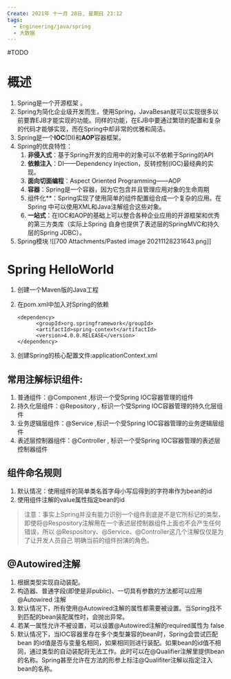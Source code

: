 ```yaml
---
Create: 2021年 十一月 28日, 星期日 23:12
tags: 
  - Engineering/java/spring
  - 大数据
---
```

#TODO 

# 概述
1. Spring是一个开源框架 。
2. Spring为简化企业级开发而生，使用Spring，JavaBesan就可以实现很多以前要靠EJB才能实现的功能。同样的功能，在EJB中要通过繁琐的配置和复杂的代码才能够实现，而在Spring中却非常的优雅和简洁。
3. Spring是一个**IOC**(DI)和**AOP**容器框架。
4. Spring的优良特性：
	1. **非侵入式**：基于Spring开发的应用中的对象可以不依赖于Spring的API
	2. **依赖注入**：DI——Dependency Injection，反转控制(IOC)最经典的实现。
	3.  **面向切面编程**：Aspect Oriented Programming——AOP
	4.   **容器**：Spring是一个容器，因为它包含并且管理应用对象的生命周期
	5.   组件化**：Spring实现了使用简单的组件配置组合成一个复杂的应用。在 Spring 中可以使用XML和Java注解组合这些对象。
	6.    **一站式**：在IOC和AOP的基础上可以整合各种企业应用的开源框架和优秀的第三方类库（实际上Spring 自身也提供了表述层的SpringMVC和持久层的Spring JDBC）。
5.    Spring模块
   ![[700 Attachments/Pasted image 20211128231643.png]]
   
# Spring HelloWorld
1. 创建一个Maven版的Java工程
2. 在pom.xml中加入对Spring的依赖

	```
	<dependency>
		  <groupId>org.springframework</groupId>
		  <artifactId>spring-context</artifactId>
		  <version>4.0.0.RELEASE</version>
	</dependency>

	```
3. 创建Spring的核心配置文件:applicationContext.xml



## 常用注解标识组件:
1. 普通组件：@Component  ,标识一个受Spring IOC容器管理的组件
2. 持久化层组件：@Repository , 标识一个受Spring IOC容器管理的持久化层组件
3. 业务逻辑层组件：@Service  ,标识一个受Spring IOC容器管理的业务逻辑层组件
4. 表述层控制器组件：@Controller , 标识一个受Spring IOC容器管理的表述层控制器组件

## 组件命名规则
1. 默认情况：使用组件的简单类名首字母小写后得到的字符串作为bean的id
2. 使用组件注解的value属性指定bean的id

> 注意：事实上Spring并没有能力识别一个组件到底是不是它所标记的类型，即使将@Respository注解用在一个表述层控制器组件上面也不会产生任何错误，所以 @Respository、@Service、@Controller这几个注解仅仅是为了让开发人员自己 明确当前的组件扮演的角色。

## @Autowired注解 
1. 根据类型实现自动装配。
2. 构造器、普通字段(即使是非public)、一切具有参数的方法都可以应用@Autowired 注解
3. 默认情况下，所有使用@Autowired注解的属性都需要被设置。当Spring找不到匹配的bean装配属性时，会抛出异常。
4. 若某一属性允许不被设置，可以设置@Autowired注解的required属性为 false
5. 默认情况下，当IOC容器里存在多个类型兼容的bean时，Spring会尝试匹配bean 的id值是否与变量名相同，如果相同则进行装配。如果bean的id值不相同，通过类型的自动装配将无法工作。此时可以在@Qualifier注解里提供bean的名称。Spring甚至允许在方法的形参上标注@Qualifiter注解以指定注入bean的名称。